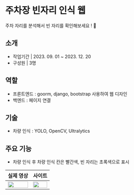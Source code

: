 # 주차장 빈자리 인식 웹 
주차 자리를 분석해서 빈 자리를 확인해보세요 ! 🚗
## 소개
- 작업기간 | 2023. 09. 01 ~ 2023. 12. 20
- 구성원 | 3명
## 역할
- 프론트엔드 : goorm, django, bootstrap 사용하여 웹 디자인
- 백엔드 : 페이지 연결
## 기술
- 차량 인식 : YOLO, OpenCV, Ultralytics
## 주요 기능
- 차량 인식 후 차량 인식 칸은 빨간색, 빈 자리는 초록색으로 표시
  
| 실제 영상 | 사이트 |
|:-------:|:------:|
|<img width="100%" src="https://github.com/user-attachments/assets/3195b985-356f-4d17-8172-4c6068a89021">| <img width="100%" src="https://github.com/user-attachments/assets/b16b6bb5-8847-4b66-889b-67c2f018bfad">|
